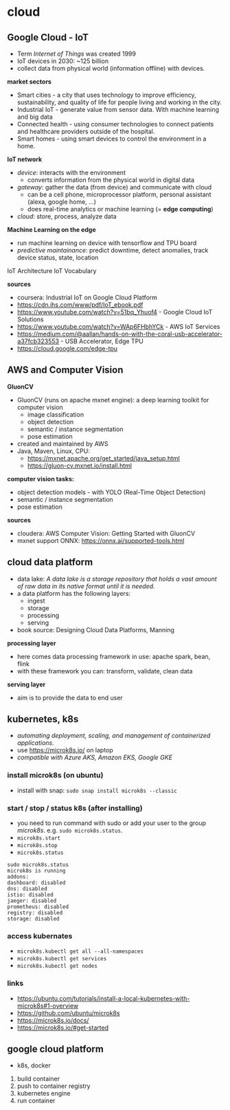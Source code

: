 # cloud

## Google Cloud - IoT

* Term _Internet of Things_ was created 1999
* IoT devices in 2030: ~125 billion
* collect data from physical world (information offline) with devices.

__market sectors__

* Smart cities - a city that uses technology to improve efficiency, sustainability, and quality of life for people living and working in the city. 
* Industrial IoT - generate value from sensor data. With machine learning and big data
* Connected health - using consumer technologies to connect patients and healthcare providers outside of the hospital. 
* Smart homes - using smart devices to control the environment in a home.

__IoT network__
* _device_: interacts with the environment
    * converts information from the physical world in digital data
* _gateway_: gather the data (from device) and communicate with cloud
    * can be a cell phone, microprocessor platform, personal assistant (alexa, google home, ...)
    * does real-time analytics or machine learning (= __edge computing__)
* _cloud_: store, process, analyze data

__Machine Learning on the edge__
* run machine learning on device with tensorflow and TPU board
* _predictive maintainance_: predict downtime, detect anomalies, track device status, state, location

IoT Architecture
IoT Vocabulary

__sources__
* coursera: Industrial IoT on Google Cloud Platform
* https://cdn.ihs.com/www/pdf/IoT_ebook.pdf
* https://www.youtube.com/watch?v=51bq_Yhuof4 - Google Cloud IoT Solutions
* https://www.youtube.com/watch?v=WAp6FHbhYCk - AWS IoT Services
* https://medium.com/@aallan/hands-on-with-the-coral-usb-accelerator-a37fcb323553 - USB Accelerator, Edge TPU
* https://cloud.google.com/edge-tpu

## AWS and Computer Vision

__GluonCV__
* GluonCV (runs on apache mxnet engine): a deep learning toolkit for computer vision
    * image classification
    * object detection
    * semantic / instance segmentation
    * pose estimation
* created and maintained by AWS
* Java, Maven, Linux, CPU: 
    * https://mxnet.apache.org/get_started/java_setup.html
    * https://gluon-cv.mxnet.io/install.html

__computer vision tasks:__
* object detection models - with YOLO (Real-Time Object Detection)
* semantic / instance segmentation
* pose estimation

__sources__
* cloudera: AWS Computer Vision: Getting Started with GluonCV
* mxnet support ONNX: https://onnx.ai/supported-tools.html

## cloud data platform
* data lake: _A data lake is a storage repository that holds a vast amount of raw data in its native format until it is needed._
* a data platform has the following layers:
    * ingest
    * storage
    * processing
    * serving
* book source: Designing Cloud Data Platforms, Manning

__processing layer__
* here comes data processing framework in use: apache spark, bean, flink
* with these framework you can: transform, validate, clean data

__serving layer__
* aim is to provide the data to end user


## kubernetes, k8s
* _automating deployment, scaling, and management of containerized applications._
* use https://microk8s.io/ on laptop
* _compatible with Azure AKS, Amazon EKS, Google GKE_

### install microk8s (on ubuntu)
* install with snap: `sudo snap install microk8s --classic`

### start / stop / status k8s (after installing)
 * you need to run command with sudo or add your user to the group _microk8s_. e.g. `sudo microk8s.status`.
* `microk8s.start`
* `microk8s.stop`
* `microk8s.status`
```
sudo microk8s.status
microk8s is running
addons:
dashboard: disabled
dns: disabled
istio: disabled
jaeger: disabled
prometheus: disabled
registry: disabled
storage: disabled
```

### access kubernates
* `microk8s.kubectl get all --all-namespaces`
* `microk8s.kubectl get services`
* `microk8s.kubectl get nodes`

### links
* https://ubuntu.com/tutorials/install-a-local-kubernetes-with-microk8s#1-overview
* https://github.com/ubuntu/microk8s
* https://microk8s.io/docs/
* https://microk8s.io/#get-started

## google cloud platform
* k8s, docker

1. build container
2. push to container registry
3. kubernetes engine
4. run container